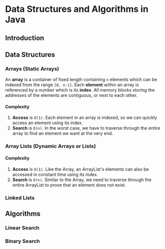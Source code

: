 # Data Structures and Algorithms in Java

## Introduction


## Data Structures

### Arrays (Static Arrays)
An **array** is a container of fixed length containing `n` elements which can be indexed from the range `[0, n-1]`. Each **element** within an array is referenced by a number which is its **index**. All memory blocks storing the addresses of the elements are contiguous, or next to each other.

#### Complexity
1. **Access** is `O(1)`. Each element in an array is indexed, so we can quickly access an element using its index.
2. **Search** is `O(n)`. In the worst case, we have to traverse through the entire array to find an element we want at the very end.

### Array Lists (Dynamic Arrays or Lists)


#### Complexity
1. **Access** is `O(1)`. Like the Array, an ArrayList's elements can also be accessed in constant time using its index.
2. **Search** is `O(n)`. Similar to the Array, we need to traverse through the entire ArrayList to prove that an element does not exist.


### Linked Lists



## Algorithms


### Linear Search


### Binary Search



